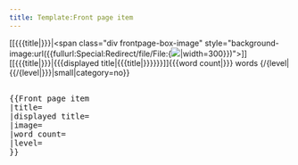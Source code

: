 ```yaml
---
title: Template:Front page item
---
```


<includeonly><div>
[[{{{title|}}}|<span class="div frontpage-box-image" style="background-image:url({{fullurl:Special:Redirect/file/File:{<Image src="}"/>|width=300}})"></span>]]
<span class="latest-articles-title">[[{{{title|}}}|{{{displayed title|{{{title|}}}}}}]]</span><span class="latest-articles-description">{{{word count|}}} words {/{level|{{/{level|}}}|small|category=no}}</span>
</div></includeonly>
<pre><nowiki>
{{Front page item
|title=
|displayed title=
|image=
|word count=
|level=
}}
</nowiki></pre>
